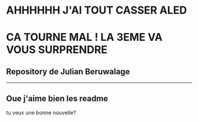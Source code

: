 # AHHHHHH J'AI TOUT CASSER ALED
# CA TOURNE MAL ! LA 3EME VA VOUS SURPRENDRE
## Repository de Julian Beruwalage


---
Oue j'aime bien les readme
---
tu veux une bonne nouvelle?
